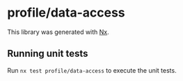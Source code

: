 # profile/data-access

This library was generated with [Nx](https://nx.dev).

## Running unit tests

Run `nx test profile/data-access` to execute the unit tests.
